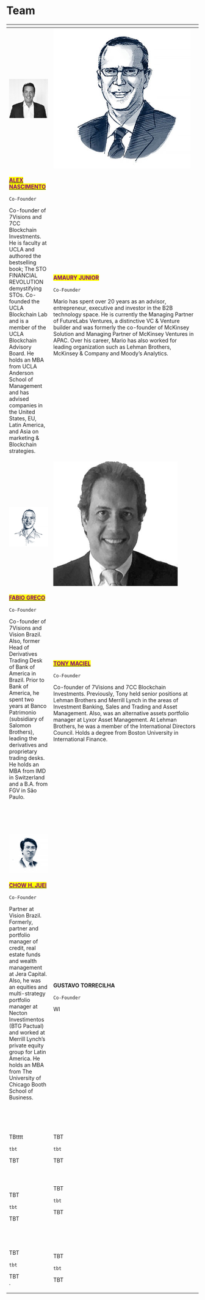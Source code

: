 # Team

<table data-header-hidden><thead><tr><th></th><th width="374"></th></tr></thead><tbody><tr><td><img src="../.gitbook/assets/1542847442670.jpg" alt="" data-size="original"></td><td><a href="https://www.linkedin.com/in/nicola-lanteri-01020a14"><img src="broken-reference" alt="" data-size="original"></a><img src="../.gitbook/assets/image (6).png" alt=""></td></tr><tr><td><p><a href="https://www.linkedin.com/in/nascimentoalex/"><mark style="color:purple;"><strong>ALEX NASCIMENTO</strong></mark></a></p><p><code>Co-Founder</code></p><p>Co-founder of 7Visions and 7CC Blockchain Investments. He is faculty at UCLA and authored the bestselling book; The STO FINANCIAL REVOLUTION demystifying STOs. Co-founded the UCLA Blockchain Lab and is a member of the UCLA Blockchain Advisory Board. He holds an MBA from UCLA Anderson School of Management and has advised companies in the United States, EU, Latin America, and Asia on marketing &#x26; Blockchain strategies.<br></p></td><td><p><mark style="color:purple;"><strong>AMAURY JUNIOR</strong></mark></p><p><code>Co-Founder</code></p><p>Mario has spent over 20 years as an advisor, entrepreneur, executive and investor in the B2B technology space. He is currently the Managing Partner of FutureLabs Ventures, a distinctive VC &#x26; Venture builder and was formerly the co-founder of McKinsey Solution and Managing Partner of McKinsey Ventures in APAC. Over his career, Mario has also worked for leading organization such as Lehman Brothers, McKinsey &#x26; Company and Moody’s Analytics.</p><p></p><p></p><p></p></td></tr><tr><td><img src="broken-reference" alt="" data-size="original"> <img src="../.gitbook/assets/image.png" alt=""></td><td><img src="broken-reference" alt="" data-size="original"><img src="../.gitbook/assets/image (3).png" alt=""></td></tr><tr><td><p><a href="https://www.linkedin.com/in/fabio-greco-14649612a/"><mark style="color:purple;"><strong>FABIO GRECO</strong></mark></a></p><p><code>Co-Founder</code></p><p>Co-founder of 7Visions and Vision Brazil. Also, former Head of Derivatives Trading Desk of Bank of America in Brazil. Prior to Bank of America, he spent two years at Banco Patrimonio (subsidiary of Salomon Brothers), leading the derivatives and proprietary trading desks. He holds an MBA from IMD in Switzerland and a B.A. from FGV in São Paulo.<br><br><br><br></p><p></p></td><td><p><a href="https://www.linkedin.com/in/macieltony/"><mark style="color:purple;"><strong>TONY MACIEL</strong></mark></a></p><p><code>Co-Founder</code></p><p>Co-founder of 7Visions and 7CC Blockchain Investments. Previously, Tony held senior positions at Lehman Brothers and Merrill Lynch in the areas of Investment Banking, Sales and Trading and Asset Management. Also, was an alternative assets portfolio manager at Lyxor Asset Management. At Lehman Brothers, he was a member of the International Directors Council. Holds a degree from Boston University in International Finance.</p><p><br></p><p></p></td></tr><tr><td><img src="broken-reference" alt="" data-size="original"> <img src="../.gitbook/assets/image (2).png" alt=""></td><td><a href="https://www.linkedin.com/in/marchioro/"><img src="broken-reference" alt="" data-size="original"></a></td></tr><tr><td><p><a href="https://www.linkedin.com/in/chow-h-juei-61258a1/"><mark style="color:purple;"><strong>CHOW H. JUEI</strong></mark></a></p><p><code>Co-Founder</code></p><p>Partner at Vision Brazil. Formerly, partner and portfolio manager of credit, real estate funds and wealth management at Jera Capital. Also, he was an equities and multi-strategy portfolio manager at Necton Investimentos (BTG Pactual) and worked at Merrill Lynch’s private equity group for Latin America. He holds an MBA from The University of Chicago Booth School of Business.</p><p><br></p><p></p></td><td><p><strong>GUSTAVO TORRECILHA</strong></p><p><code>Co-Founder</code></p><p>WI</p><p></p><p></p><p></p><p></p></td></tr><tr><td><img src="broken-reference" alt="" data-size="original"> </td><td><img src="broken-reference" alt="" data-size="original"></td></tr><tr><td><p>TBtttt</p><p><code>tbt</code></p><p>TBT</p><p></p></td><td><p>TBT</p><p><code>tbt</code></p><p>TBT</p></td></tr><tr><td><img src="broken-reference" alt=""></td><td><img src="broken-reference" alt=""></td></tr><tr><td><p>TBT</p><p><code>tbt</code></p><p>TBT</p></td><td><p>TBT</p><p><code>tbt</code></p><p>TBT<br><br><br></p></td></tr><tr><td><img src="broken-reference" alt="" data-size="original"></td><td><img src="broken-reference" alt=""></td></tr><tr><td><p>TBT</p><p><code>tbt</code></p><p>TBT<br>.</p></td><td><p>TBT</p><p><code>tbt</code></p><p>TBT</p></td></tr></tbody></table>

